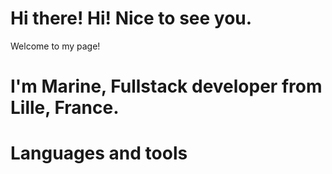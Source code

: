 # Hi there! Hi! Nice to see you.  
Welcome to my page!

# I'm Marine, Fullstack developer from Lille, France.

# Languages and tools






<!--
**mbeauvois/mbeauvois** is a ✨ _special_ ✨ repository because its `README.md` (this file) appears on your GitHub profile.

Here are some ideas to get you started:

- 🔭 I’m currently working on ...
- 🌱 I’m currently learning ...
- 👯 I’m looking to collaborate on ...
- 🤔 I’m looking for help with ...recent

- 💬 Ask me about ...
- 📫 How to reach me: ...
- 😄 Pronouns: ...
- ⚡ Fun fact: ...
-->
